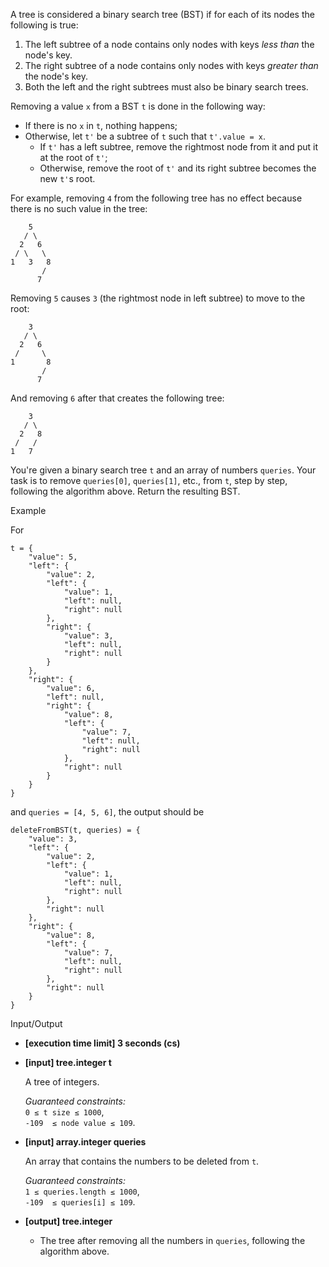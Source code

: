 
A tree is considered a binary search tree (BST) if for each of its nodes the following is true:

1.  The left subtree of a node contains only nodes with keys  _less than_  the node's key.
2.  The right subtree of a node contains only nodes with keys  _greater than_  the node's key.
3.  Both the left and the right subtrees must also be binary search trees.

Removing a value  `x`  from a BST  `t`  is done in the following way:

-   If there is no  `x`  in  `t`, nothing happens;
-   Otherwise, let  `t'`  be a subtree of  `t`  such that  `t'.value = x`.
    -   If  `t'`  has a left subtree, remove the rightmost node from it and put it at the root of  `t'`;
    -   Otherwise, remove the root of  `t'`  and its right subtree becomes the new  `t'`s root.

For example, removing  `4`  from the following tree has no effect because there is no such value in the tree:

```
    5
   / \
  2   6
 / \   \
1   3   8
       /
      7

```

Removing  `5`  causes  `3`  (the rightmost node in left subtree) to move to the root:

```
    3
   / \
  2   6
 /     \
1       8
       /
      7

```

And removing  `6`  after that creates the following tree:

```
    3
   / \
  2   8
 /   /
1   7

```

You're given a binary search tree  `t`  and an array of numbers  `queries`. Your task is to remove  `queries[0]`,  `queries[1]`, etc., from  `t`, step by step, following the algorithm above. Return the resulting BST.

Example

For

```
t = {
    "value": 5,
    "left": {
        "value": 2,
        "left": {
            "value": 1,
            "left": null,
            "right": null
        },
        "right": {
            "value": 3,
            "left": null,
            "right": null
        }
    },
    "right": {
        "value": 6,
        "left": null,
        "right": {
            "value": 8,
            "left": {
                "value": 7,
                "left": null,
                "right": null
            },
            "right": null
        }
    }
}

```

and  `queries = [4, 5, 6]`, the output should be

```
deleteFromBST(t, queries) = {
    "value": 3,
    "left": {
        "value": 2,
        "left": {
            "value": 1,
            "left": null,
            "right": null
        },
        "right": null
    },
    "right": {
        "value": 8,
        "left": {
            "value": 7,
            "left": null,
            "right": null
        },
        "right": null
    }
}

```

Input/Output

-   **[execution time limit] 3 seconds (cs)**
    
-   **[input] tree.integer t**
    
    A tree of integers.
    
    _Guaranteed constraints:_  
    `0 ≤ t size ≤ 1000`,  
    `-109  ≤ node value ≤ 109`.
    
-   **[input] array.integer queries**
    
    An array that contains the numbers to be deleted from  `t`.
    
    _Guaranteed constraints:_  
    `1 ≤ queries.length ≤ 1000`,  
    `-109  ≤ queries[i] ≤ 109`.
    
-   **[output] tree.integer**
    
    -   The tree after removing all the numbers in  `queries`, following the algorithm above.